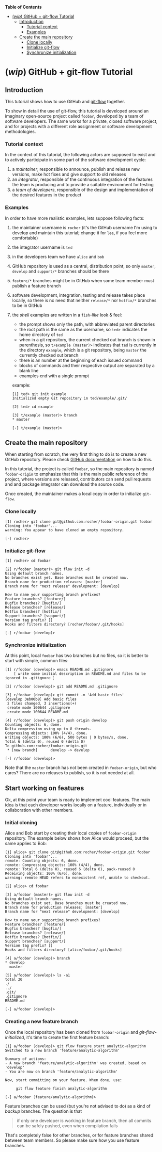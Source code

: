 <!--*- mardown-mode, auto-fill, flyspell -*-->
<!-- markdown-toc start - Don't edit this section. Run M-x markdown-toc-generate-toc again -->
**Table of Contents**

- [(*wip*) GitHub + git-flow Tutorial](#wip-github--git-flow-tutorial)
    - [Introduction](#introduction)
        - [Tutorial context](#tutorial-context)
        - [Examples](#examples)
    - [Create the main repository](#create-the-main-repository)
        - [Clone locally](#clone-locally)
        - [Initialize git-flow](#initialize-git-flow)
        - [Synchronize initialization](#synchronize-initialization)

<!-- markdown-toc end -->

# (*wip*) GitHub + git-flow Tutorial

## Introduction
This tutorial shows how to use GitHub and [git-flow] together.

To show in detail the use of git-flow, this tutorial is developed around an
imaginary open-source project called `foobar`, developed by a team of software
developers. The same works for a private, closed software project, and for
projects with a different role assignment or software development methodologies.

### Tutorial context
In the context of this tutorial, the following actors are supposed to exist and
to actively participate in some part of the software development cycle:

  1. a *maintainer*, responsible to announce, publish and release new versions,
     make hot fixes and give support to old releases
  2. an *integrator*, responsible of the continuous integration of the features
     the team is producing and to provide a suitable environment for testing
  3. a *team of developers*, responsible of the design and implementation of the
     desired features in the product

### Examples
In order to have more realistic examples, lets suppose following facts:

  1. the maintainer username is `rocher` (it's the GitHub username I'm using to
     develop and maintain this tutorial; change it for `lee`, if you feel more
     comfortable)
  2. the integrator username is `ted`
  3. in the developers team we have `alice` and `bob`
  4. GitHub repository is used as a central, distribution point, so only
     `master`, `develop` and `support/*` branches should be there
  5. `feature/*` branches might be in GitHub when some team member must publish
     a feature branch
  6. software development, integration, testing and release takes place locally,
     so there is no need that neither `release/*` nor `hotfix/*` branches to be
     in GitHub
  7. the *shell* examples are written in a `fish`*-like* look & feel:
     * the prompt shows only the path, with abbreviated parent directories
     * the root path is the same as the username, so `ted>` indicates the home
       directory of `ted`
     * when in a git repository, the current checked out branch is shown in
       parenthesis, so `t/example (master)>` indicates that `ted` is currently
       in the directory `example`, which is a git repository, being `master` the
       currently checked out branch
     * there is an number at the beginning of each issued command
     * blocks of commands and their respective output are separated by a blank
       line
     * examples end with a single prompt

     example:
     ```shell
     [1] ted> git init example
     Initialized empty Git repository in ted/example/.git/

     [2] ted> cd example

     [3] t/example (master)> branch
     * master

     [-] t/example (master)>
     ```

## Create the main repository
When starting from scratch, the very first thing to do is to create a new GitHub
repository. Please check [GitHub documentation][1] on how to do this.

In this tutorial, the project is called `foobar`, so the main repository is
named `foobar-origin` to emphasize that this is the main public reference of the
project, where versions are released, contributors can send pull requests and
and package integrator can download the source code.

Once created, the maintainer makes a local copy in order to initialize
`git-flow`.

### Clone locally
```{shell}
[1] rocher> git clone git@github.com:rocher/foobar-origin.git foobar
Cloning into 'foobar'...
warning: You appear to have cloned an empty repository.

[-] rocher>
```

### Initialize git-flow
```shell
[1] rocher> cd foobar

[2] r/foobar (master)> git flow init -d
Using default branch names.
No branches exist yet. Base branches must be created now.
Branch name for production releases: [master]
Branch name for "next release" development: [develop]

How to name your supporting branch prefixes?
Feature branches? [feature/]
Bugfix branches? [bugfix/]
Release branches? [release/]
Hotfix branches? [hotfix/]
Support branches? [support/]
Version tag prefix? []
Hooks and filters directory? [rocher/foobar/.git/hooks]

[-] r/foobar (develop)>
```

### Synchronize initialization
At this point, local `foobar` has two branches but no files, so it is better to
start with simple, common files:

```shell
[1] r/foobar (develop)> emacs README.md .gitignore
    [ write some initial description in README.md and files to be ignored in .gitignore ]

[2] r/foobar (develop)> git add README.md .gitignore

[3] r/foobar (develop)> git commit -m 'Add basic files'
[develop 3eb00b8] Add basic files
 2 files changed, 3 insertions(+)
 create mode 100644 .gitignore
 create mode 100644 README.md

[4] r/foobar (develop)> git push origin develop
Counting objects: 6, done.
Delta compression using up to 8 threads.
Compressing objects: 100% (4/4), done.
Writing objects: 100% (6/6), 500 bytes | 0 bytes/s, done.
Total 6 (delta 0), reused 0 (delta 0)
To github.com:rocher/foobar-origin.git
 * [new branch]      develop -> develop

[-] r/foobar (develop)>
```

Note that the `master` branch has not been created in `foobar-origin`, but who
cares? There are no releases to publish, so it is not needed at all.

## Start working on features
Ok, at this point your team is ready to implement cool features. The main idea
is that each developer works locally on a feature, individually or in
collaboration with other members.

### Initial cloning
Alice and Bob start by creating their local copies of `foobar-origin`
repository. The example below shows how Alice would proceed, but the same
applies to Bob:

```shell
[1] alice> git clone git@github.com:rocher/foobar-origin.git foobar
Cloning into 'foobar'...
remote: Counting objects: 6, done.
remote: Compressing objects: 100% (4/4), done.
remote: Total 6 (delta 0), reused 6 (delta 0), pack-reused 0
Receiving objects: 100% (6/6), done.
warning: remote HEAD refers to nonexistent ref, unable to checkout.

[2] alice> cd foobar

[3] a/foobar (master)> git flow init -d
Using default branch names.
No branches exist yet. Base branches must be created now.
Branch name for production releases: [master]
Branch name for "next release" development: [develop]

How to name your supporting branch prefixes?
Feature branches? [feature/]
Bugfix branches? [bugfix/]
Release branches? [release/]
Hotfix branches? [hotfix/]
Support branches? [support/]
Version tag prefix? []
Hooks and filters directory? [alice/foobar/.git/hooks]

[4] a/foobar (develop)> branch
* develop
  master

[5] a/foobar (develop)> ls -a1
total 20
./
../
.git/
.gitignore
README.md

[-] a/foobar (develop)>
```

### Creating a new feature branch
Once the local repository has been cloned from `foobar-origin` and
*git-flow-initialized*, it's time to create the first feature branch:

```shell
[1] a/foobar (develop)> git flow feature start analytic-algorithm
Switched to a new branch 'feature/analytic-algorithm'

Summary of actions:
- A new branch 'feature/analytic-algorithm' was created, based on 'develop'
- You are now on branch 'feature/analytic-algorithm'

Now, start committing on your feature. When done, use:

     git flow feature finish analytic-algorithm

[-] a/foobar (feature/analytic-algorithm)>
```

Feature branches can be used (but you're not advised to do) as a kind of
*backup* branches. The question is that

> if only one developer is working in feature branch, then all commits can be
> safely pushed, even when compilation fails

That's completely false for other branches, or for feature branches shared
between team members. So please make sure how you use feature branches.


[git-flow]: https://github.com/petervanderdoes/gitflow-avh
[1]: https://help.github.com/articles/create-a-repo
